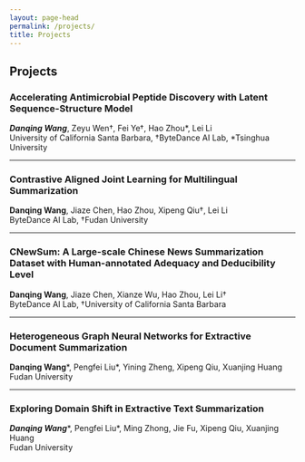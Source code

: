 ```yaml
---
layout: page-head
permalink: /projects/
title: Projects
---
```


## Projects

### Accelerating Antimicrobial Peptide Discovery with Latent Sequence-Structure Model
***Danqing Wang***, Zeyu Wen†, Fei Ye†, Hao Zhou*, Lei Li  
University of California Santa Barbara, †ByteDance AI Lab, *Tsinghua University   
<a href="https://arxiv.org/abs/2212.09450" title="Paper"><i class="fa fa-file-alt"></i></a>
<a href="/assets/PPT/20221128_LSSAMP.pdf" title="Slide"><i class="fas fa-file-powerpoint"></i></a>
<a href="https://github.com/dqwang122/LSSAMP" title="Code"><i class="fab fa-github"></i></a>

***

### Contrastive Aligned Joint Learning for Multilingual Summarization
**Danqing Wang**, Jiaze Chen, Hao Zhou, Xipeng Qiu†, Lei Li   
ByteDance AI Lab, †Fudan University  
<a href="https://aclanthology.org/2021.findings-acl.242/" title="Paper"><i class="fa fa-file-alt"></i></a>
<a href="/assets/PPT/20210624_ACL2021_CALMS.pdf" title="Slide"><i class="fas fa-file-powerpoint"></i></a>
<a href="https://github.com/dqwang122/CALMS" title="Code"><i class="fab fa-github"></i></a>
<a href="https://drive.google.com/file/d/1i9xfOkQ60kixj0rZ-kCo8UCo2fZ51fCY/view?usp=sharing" title="Resource"><i class="fab fa-google-drive"></i></a>
<a href="/projects/CALMS/" title="Website"><i class="fas fa-database"></i></a>
<a href="/blogs/CALMS/" title="Blog"><i class="fas fa-arrow-circle-right"></i></a>

***

### CNewSum: A Large-scale Chinese News Summarization Dataset with Human-annotated Adequacy and Deducibility Level
**Danqing Wang**, Jiaze Chen, Xianze Wu, Hao Zhou, Lei Li†  
ByteDance AI Lab, †University of California Santa Barbara  
<a href="https://link.springer.com/chapter/10.1007/978-3-030-88480-2_31" title="Paper"><i class="fa fa-file-alt"></i></a>
<a href="/assets/PPT/20211016_NLPCC2021_CNewSum.pdf" title="Slide"><i class="fas fa-file-powerpoint"></i></a>
<a href="https://drive.google.com/file/d/1A_YcQ3cBAI7u9iVIoCeVLLgwU7UUzHHv/view?usp=sharing" title="Resource"><i class="fab fa-google-drive"></i></a>
<a href="/projects/CNewSum/" title="Website"><i class="fas fa-database"></i></a>
<a href="/blogs/CNewSum/" title="Blog"><i class="fas fa-arrow-circle-right"></i></a>

***

### Heterogeneous Graph Neural Networks for Extractive Document Summarization
**Danqing Wang**\*, Pengfei Liu\*, Yining Zheng, Xipeng Qiu, Xuanjing Huang  
Fudan University  
<a href="https://aclanthology.org/2020.acl-main.553" title="Paper"><i class="fa fa-file-alt"></i></a>
<a href="/assets/PPT/20200616_ACL2020_HSG.pdf" title="Slide"><i class="fas fa-file-powerpoint"></i></a>
<a href="https://github.com/dqwang122/HeterSumGraph" title="Code"><i class="fab fa-github"></i></a>
<a href="http://slideslive.com/38929003" title="Video"><i class="fab fa-youtube"></i></a>
<a href="/blogs/HSG/" title="Blog"><i class="fas fa-arrow-circle-right"></i></a>

***

### Exploring Domain Shift in Extractive Text Summarization
***Danqing Wang***\*, Pengfei Liu\*, Ming Zhong, Jie Fu, Xipeng Qiu, Xuanjing Huang  
Fudan University    
<a href="https://arxiv.org/abs/1908.11664" title="Paper"><i class="fa fa-file-alt"></i></a>
<a href="https://drive.google.com/file/d/1KOOVBO6z24aM36fdV9xc-Vyu31QAL4Gs/view?usp=sharing" title="Resource"><i class="fab fa-google-drive"></i></a>

